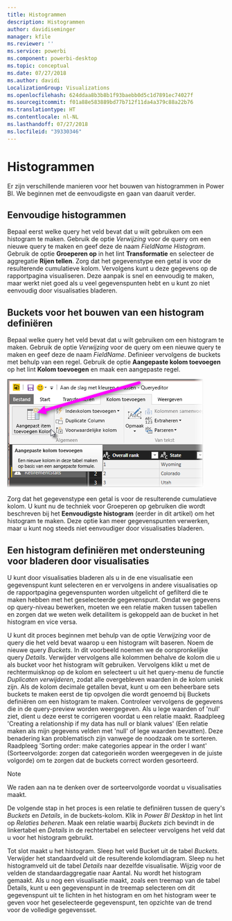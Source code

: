 ```yaml
---
title: Histogrammen
description: Histogrammen
author: davidiseminger
manager: kfile
ms.reviewer: ''
ms.service: powerbi
ms.component: powerbi-desktop
ms.topic: conceptual
ms.date: 07/27/2018
ms.author: davidi
LocalizationGroup: Visualizations
ms.openlocfilehash: 624ddaa8b3b8b1f93baebb0d5c1d7891ec74027f
ms.sourcegitcommit: f01a88e583889bd77b712f11da4a379c88a22b76
ms.translationtype: HT
ms.contentlocale: nl-NL
ms.lasthandoff: 07/27/2018
ms.locfileid: "39330346"
---
```

# <a name="histograms"></a>Histogrammen
Er zijn verschillende manieren voor het bouwen van histogrammen in Power BI. We beginnen met de eenvoudigste en gaan van daaruit verder.

## <a name="simple-histograms"></a>Eenvoudige histogrammen
Bepaal eerst welke query het veld bevat dat u wilt gebruiken om een histogram te maken.  Gebruik de optie *Verwijzing* voor de query om een nieuwe query te maken en geef deze de naam *FieldName Histogram*. Gebruik de optie **Groeperen op** in het lint **Transformatie** en selecteer de aggregatie **Rijen tellen**. Zorg dat het gegevenstype een getal is voor de resulterende cumulatieve kolom. Vervolgens kunt u deze gegevens op de rapportpagina visualiseren. Deze aanpak is snel en eenvoudig te maken, maar werkt niet goed als u veel gegevenspunten hebt en u kunt zo niet eenvoudig door visualisaties bladeren.

## <a name="defining-buckets-to-build-a-histogram"></a>Buckets voor het bouwen van een histogram definiëren
Bepaal welke query het veld bevat dat u wilt gebruiken om een histogram te maken. Gebruik de optie *Verwijzing* voor de query om een nieuwe query te maken en geef deze de naam *FieldName*.  Definieer vervolgens de buckets met behulp van een regel. Gebruik de optie **Aangepaste kolom toevoegen** op het lint **Kolom toevoegen** en maak een aangepaste regel.

![](media/service-histograms/powerbi-service-histograms_1.png)

Zorg dat het gegevenstype een getal is voor de resulterende cumulatieve kolom. U kunt nu de techniek voor Groeperen op gebruiken die wordt beschreven bij het **Eenvoudigste histogram** (eerder in dit artikel) om het histogram te maken. Deze optie kan meer gegevenspunten verwerken, maar u kunt nog steeds niet eenvoudiger door visualisaties bladeren.

## <a name="defining-a-histogram-that-supports-brushing"></a>Een histogram definiëren met ondersteuning voor bladeren door visualisaties
U kunt door visualisaties bladeren als u in de ene visualisatie een gegevenspunt kunt selecteren en er vervolgens in andere visualisaties op de rapportpagina gegevenspunten worden uitgelicht of gefilterd die te maken hebben met het geselecteerde gegevenspunt.  Omdat we gegevens op query-niveau bewerken, moeten we een relatie maken tussen tabellen en zorgen dat we weten welk detailitem is gekoppeld aan de bucket in het histogram en vice versa.

U kunt dit proces beginnen met behulp van de optie *Verwijzing* voor de query die het veld bevat waarop u een histogram wilt baseren.  Noem de nieuwe query *Buckets*.  In dit voorbeeld noemen we de oorspronkelijke query *Details*.  Verwijder vervolgens alle kolommen behalve de kolom die u als bucket voor het histogram wilt gebruiken.  Vervolgens klikt u met de rechtermuisknop op de kolom en selecteert u uit het query-menu de functie *Duplicaten verwijderen*, zodat alle overgebleven waarden in de kolom uniek zijn. Als de kolom decimale getallen bevat, kunt u om een beheerbare sets buckets te maken eerst de tip opvolgen die wordt genoemd bij Buckets definiëren om een histogram te maken.  Controleer vervolgens de gegevens die in de query-preview worden weergegeven. Als u lege waarden of 'null' ziet, dient u deze eerst te corrigeren voordat u een relatie maakt. Raadpleeg 'Creating a relationship if my data has null or blank values' (Een relatie maken als mijn gegevens velden met 'null' of lege waarden bevatten). Deze benadering kan problematisch zijn vanwege de noodzaak om te sorteren. Raadpleeg 'Sorting order: make categories appear in the order I want' (Sorteervolgorde: zorgen dat categorieën worden weergegeven in de juiste volgorde) om te zorgen dat de buckets correct worden gesorteerd. 

> [!NOTE]
> We raden aan na te denken over de sorteervolgorde voordat u visualisaties maakt.   
> 
> 

De volgende stap in het proces is een relatie te definiëren tussen de query's *Buckets* en *Details*, in de buckets-kolom.  Klik in *Power BI Desktop* in het lint op *Relaties beheren*.  Maak een relatie waarbij *Buckets* zich bevindt in de linkertabel en *Details* in de rechtertabel en selecteer vervolgens het veld dat u voor het histogram gebruikt. 

Tot slot maakt u het histogram. Sleep het veld Bucket uit de tabel *Buckets*. Verwijder het standaardveld uit de resulterende kolomdiagram.  Sleep nu het histogramveld uit de tabel *Details* naar dezelfde visualisatie. Wijzig voor de velden de standaardaggregatie naar Aantal. Nu wordt het histogram gemaakt. Als u nog een visualisatie maakt, zoals een treemap van de tabel Details, kunt u een gegevenspunt in de treemap selecteren om dit gegevenspunt uit te lichten in het histogram en om het histogram weer te geven voor het geselecteerde gegevenspunt, ten opzichte van de trend voor de volledige gegevensset.

